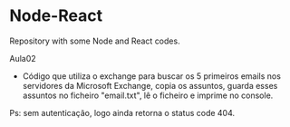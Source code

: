 # Node-React
Repository with some Node and React codes.

 Aula02
 - Código que utiliza o exchange para buscar os 5 primeiros emails nos servidores da Microsoft Exchange, copia os assuntos, guarda esses assuntos no ficheiro "email.txt", lê o ficheiro e imprime no console.

 Ps: sem autenticação, logo ainda retorna o status code 404.